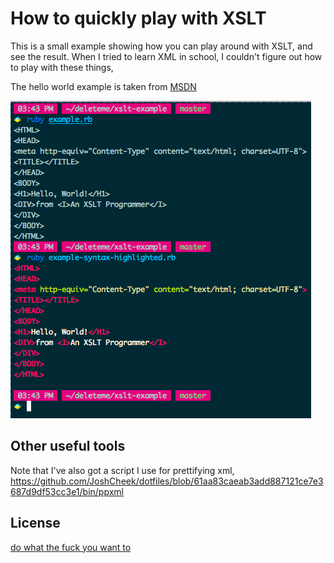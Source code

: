 How to quickly play with XSLT
=============================

This is a small example showing how you can play around with XSLT, and see the result.
When I tried to learn XML in school, I couldn't figure out how to play with these things,

The hello world example is taken from [MSDN](https://msdn.microsoft.com/en-us/library/ms765388.aspx)

![usage](usage.png)

Other useful tools
------------------

Note that I've also got a script I use for prettifying xml, https://github.com/JoshCheek/dotfiles/blob/61aa83caeab3add887121ce7e3687d9df53cc3e1/bin/ppxml

License
-------

[do what the fuck you want to](http://www.wtfpl.net/about/)
